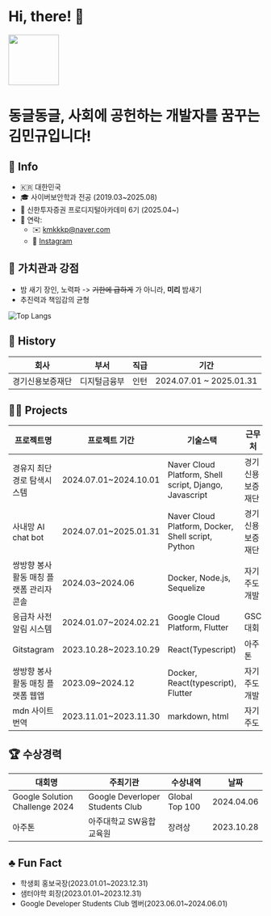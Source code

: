 # Hi, there! 👋 
<img src = "https://i.namu.wiki/i/yiTFRsku4ghNaoaPDoqHpN05W2SZo7PIn9Z7ZQEXq8kb8EQPgRiGrR2h04hQqcmPCGYKuwxc-Xb3En0aknpGUQ.webp" height="100">

# 동글동글, 사회에 공헌하는 개발자를 꿈꾸는 김민규입니다!

## 💁 Info
- 🇰🇷 대한민국
- 🎓 사이버보안학과 전공 (2019.03~2025.08)
- 🌱 신한투자증권 프로디지털아카데미 6기 (2025.04~)
- 🤙 연락:
  - ✉️ kmkkkp@naver.com
  - 🛜 [Instagram](https://www.instagram.com/min_q9_/)

## 💪 가치관과 강점
- 밤 새기 장인, 노력파 -> ~~기한에 급하게~~ 가 아니라, **미리** 밤새기
- 추진력과 책임감의 균형

![Top Langs](https://github-readme-stats.vercel.app/api/top-langs/?username=kmkkkp&hide=jupyter%20notebook)

## 📜 History
|회사|부서|직급|기간|
|---|---|---|---|
|경기신용보증재단|디지털금융부|인턴|2024.07.01 ~ 2025.01.31|

## 🧑‍💻 Projects
|프로젝트명|프로젝트 기간|기술스택|근무처|
|---|---|---|---|
|경유지 최단경로 탐색시스템|2024.07.01~2024.10.01|Naver Cloud Platform, Shell script, Django, Javascript|경기신용보증재단|
|사내망 AI chat bot|2024.07.01~2025.01.31|Naver Cloud Platform, Docker, Shell script, Python|경기신용보증재단|
|쌍방향 봉사활동 매칭 플랫폼 관리자 콘솔|2024.03~2024.06|Docker, Node.js, Sequelize|자기주도개발|
|응급차 사전 알림 시스템|2024.01.07~2024.02.21|Google Cloud Platform, Flutter|GSC 대회|
|Gitstagram|2023.10.28~2023.10.29|React(Typescript)|아주톤|
|쌍방향 봉사활동 매칭 플랫폼 웹앱|2023.09~2024.12|Docker, React(typescript), Flutter|자기주도개발|
|mdn 사이트 번역|2023.11.01~2023.11.30|markdown, html|자기주도|


## 🏆 수상경력
|대회명|주최기관|수상내역|날짜|
|---|---|---|---|
|Google Solution Challenge 2024|Google Deverloper Students Club|Global Top 100|2024.04.06|
|아주톤|아주대학교 SW융합교육원|장려상|2023.10.28|

## ♣️ Fun Fact
- 학생회 홍보국장(2023.01.01~2023.12.31)
- 샘터야학 회장(2023.01.01~2023.12.31)
- Google Developer Students Club 멤버(2023.06.01~2024.06.01)
